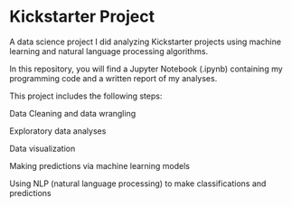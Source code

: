 # Kickstarter Project

A data science project I did analyzing Kickstarter projects using machine learning and natural language processing algorithms. 

In this repository, you will find a Jupyter Notebook (.ipynb) containing my programming code and a written report of my analyses.

This project includes the following steps:

Data Cleaning and data wrangling

Exploratory data analyses

Data visualization

Making predictions via machine learning models

Using NLP (natural language processing) to make classifications and predictions
